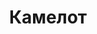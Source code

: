 --- 
title: "Камелот" 
site: "www.kamelot-sev.com" 
town: "Севастополь" 
tel: ["+38 (0692) 93-40-69, +79787101303, +38 (097) 906-62-66"] 
address: "Россия, АР Крым, г.Севастополь, ПОР, 56к," 
mail: "kamelot.dedova@yandex.ru" 
--- 